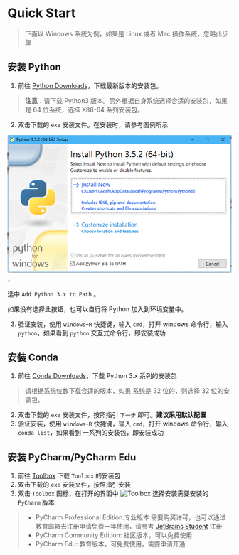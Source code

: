 # Quick Start

> 下面以 Windows 系统为例，如果是 Linux 或者 Mac 操作系统，忽略此步骤

## 安装 Python

1. 前往 [Python Downloads](https://www.python.org/downloads/windows/)，下载最新版本的安装包。

> **注意**：请下载 Python3 版本。另外根据自身系统选择合适的安装包，如果是 64 位系统，选择 X86-64 系列安装包。

2. 双击下载的 `exe` 安装文件。在安装时，请参考图例所示:

![install](_materials/install.png) ，

选中 `Add Python 3.x to Path` 。

如果没有选择此按钮，也可以自行将 Python 加入到环境变量中。

3. 验证安装，使用 `windows+R` 快捷键，输入 `cmd`，打开 windows 命令行，输入 `python`，如果看到 `python` 交互式命令行，即安装成功

## 安装 Conda

1. 前往 [Conda Downloads](https://www.anaconda.com/download/#windows)，下载 Python 3.x 系列的安装包

> 请根据系统位数下载合适的版本，如果 系统是 32 位的，则选择 32 位的安装包。

2. 双击下载的 `exe` 安装文件，按照指引 `下一步` 即可。**建议采用默认配置**
3. 验证安装，使用 `windows+R` 快捷键，输入 `cmd`，打开 windows 命令行，输入 `conda list`，如果看到 一系列的安装包，即安装成功

## 安装 PyCharm/PyCharm Edu

1. 前往 [Toolbox](https://www.jetbrains.com/toolbox/app) 下载 `Toolbox` 的安装包
2. 双击下载的 `exe` 安装文件，按照指引安装
3. 双击 `Toolbox` 图标，在打开的界面中
![Toolbox](_meterials/toolbox.png)
选择安装需要安装的 `PyCharm` 版本

> - PyCharm Professional Edition:专业版本 需要购买许可，也可以通过教育邮箱去注册申请免费一年使用，请参考 [JetBrains Student](https://www.jetbrains.com/zh/student/) 注册
>  - PyCharm Community Edition: 社区版本，可以免费使用
>  - PyCharm Edu: 教育版本，可免费使用，需要申请开通

